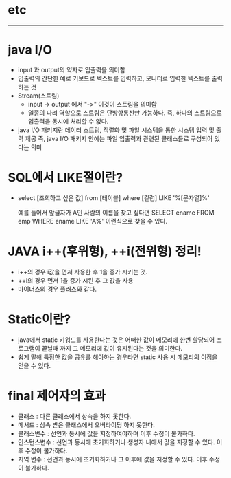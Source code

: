 # etc
--------------------------------------------

# java I/O
 - input 과 output의 약자로 입출력을 의미함
 - 입출력의 간단한 예로 키보드로 텍스트를 입력하고, 모니터로 입력한 텍스트를 출력하는 것
 - Stream(스트림)
 	- input -> output 에서 "->" 이것이 스트림을 의미함
 	- 일종의 다리 역할으로 스트림은 단방향통신만 가능하다.
 	즉, 하나의 스트림으로 입출력을 동시에 처리할 수 없다.
 - java I/O 패키지란
 	데이터 스트림, 직렬화 및 파일 시스템을 통한 시스템 입력 및 출력 제공
 	즉, java I/O 패키지 안에는 파일 입출력과 관련된 클래스들로 구성되어 있다는 의미
 	
# SQL에서 LIKE절이란?
 - select [조회하고 싶은 값]
   from [테이블]
   where [컬럼] LIKE '%[문자열]%'
   
   예를 들어서 앞글자가 A인 사람의 이름을 찾고 싶다면
   SELECT ename FROM emp WHERE ename LIKE 'A%'
   이런식으로 찾을 수 있다.

# JAVA i++(후위형), ++i(전위형) 정리!
 - i++의 경우 i값을 먼저 사용한 후 1을 증가 시키는 것.
 - ++i의 경우 먼저 1을 증가 시킨 후 그 값을 사용
 - 마이너스의 경우 플러스와 같다.

# Static이란?
 - java에서 static 키워드를 사용한다는 것은 어떠한 값이 메모리에 한번 할당되어 프로그램이 끝날때 까지 그 메모리에 값이 유지된다는 것을 의미한다.
 - 쉽게 말해 특정한 값을 공유를 해야하는 경우라면 static 사용 시 메모리의 이점을 얻을 수 있다.

# final 제어자의 효과
 - 클래스 : 다른 클래스에서 상속을 하지 못한다.
 - 메서드 : 상속 받은 클래스에서 오버라이딩 하지 못한다.
 - 클래스변수 : 선언과 동시에 값을 지정하여야하며 이후 수정이 불가하다.
 - 인스턴스변수 : 선언과 동시에 초기화하거나 생성자 내에서 값을 지정할 수 있다. 이후 수정이 불가하다.
 - 지역 변수 : 선언과 동시에 초기화하거나 그 이후에 값을 지정할 수 있다. 이후 수정이 불가하다.